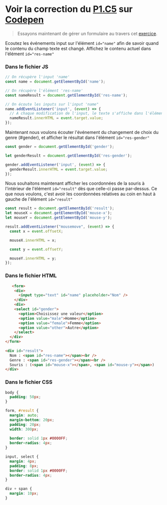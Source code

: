# Voir la correction du [P1.C5](https://openclassrooms.com/fr/courses/5543061-ecrivez-du-javascript-pour-le-web/5578181-recuperez-des-donnees-utilisateur-avec-les-evenements#/id/r-5814309) sur [Codepen](https://codepen.io/joellesenne/pen/pogPzBM)

>Essayons maintenant de gérer un formulaire au travers cet [exercice](https://codepen.io/nicolaspatschkowski/pen/MWwQoQZ).

Ecoutez les événements input sur l'élément `id="name"` afin de savoir quand le contenu du champ texte est changé. Affichez le contenu actuel dans l'élément `id="res-name"`

### Dans le fichier JS
```javascript
// On récupère l'input 'name'
const name = document.getElementById('name');

// On récupère l'élément 'res-name'
const nameResult = document.getElementById('res-name');

// On écoute les inputs sur l'input 'name"
name.addEventListener('input', (event) => {
  // A chaque modification de l'input, le texte s'affiche dans l'élément 'res-name'
  nameResult.innerHTML = event.target.value;
});
```

Maintenant nous voulons écouter l'événement du changement de choix du genre (#gender), et afficher le résultat dans l'élément `id="res-gender"`

```javascript
const gender = document.getElementById('gender');

let genderResult = document.getElementById('res-gender');

gender.addEventListener('input', (event) => {
  genderResult.innerHTML = event.target.value;
});
```

Nous souhaitons maintenant afficher les coordonnées de la souris à l'intérieur de l'élément `id="result"` dès que celle-ci passe par-dessus. Ce que nous voulons, c'est avoir les coordonnées relatives au coin en haut à gauche de l'élément `id="result"`

```javascript
const result = document.getElementById('result');
let mouseX = document.getElementById('mouse-x');
let mouseY = document.getElementById('mouse-y');

result.addEventListener("mousemove", (event) => {
  const x = event.offsetX;

  mouseX.innerHTML = x;

  const y = event.offsetY;

  mouseY.innerHTML = y;
});
```

### Dans le fichier HTML

```html
   <form>
    <div>
      <input type="text" id="name" placeholder="Nom" />
    </div>
    <div>
    <select id="gender">
      <option>Choisissez une valeur</option>
      <option value="male">Homme</option>
      <option value="female">Femme</option>
      <option value="other">Autre</option>
    </select>  
  </div>
</form>
    
<div id="result">
  Nom : <span id="res-name"></span><br />
  Genre : <span id="res-gender"></span><br />
  Souris : (<span id="mouse-x"></span>, <span id="mouse-y"></span>)
</div>
```

### Dans le fichier CSS

```css
body {
  padding: 50px;
}

form, #result {
  margin: auto;
  margin-bottom: 20px;
  padding: 20px;
  width: 300px;
  
  border: solid 1px #0000FF;
  border-radius: 4px;
}

input, select {
  margin: 4px;
  padding: 8px;
  border: solid 1px #0000FF;
  border-radius: 4px;
}

div + span {
  margin: 10px;
}
```
